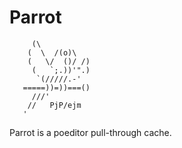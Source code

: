 # Parrot

```
     (\
    (  \  /(o)\
    (   \/  ()/ /)
     (   `;.))'".) 
      `(/////.-'
   =====))=))===() 
     ///'       
    //   PjP/ejm
   '            
```

Parrot is a poeditor pull-through cache.
